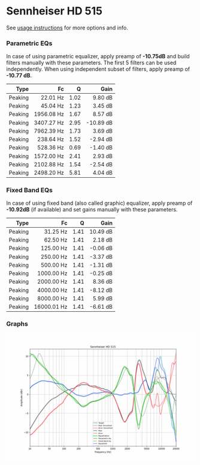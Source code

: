 # Sennheiser HD 515
See [usage instructions](https://github.com/jaakkopasanen/AutoEq#usage) for more options and info.

### Parametric EQs
In case of using parametric equalizer, apply preamp of **-10.75dB** and build filters manually
with these parameters. The first 5 filters can be used independently.
When using independent subset of filters, apply preamp of **-10.77 dB**.

| Type    | Fc         |    Q | Gain      |
|--------:|-----------:|-----:|----------:|
| Peaking | 22.01 Hz   | 1.02 | 9.80 dB   |
| Peaking | 45.04 Hz   | 1.23 | 3.45 dB   |
| Peaking | 1956.08 Hz | 1.67 | 8.57 dB   |
| Peaking | 3407.27 Hz | 2.95 | -10.89 dB |
| Peaking | 7962.39 Hz | 1.73 | 3.69 dB   |
| Peaking | 238.64 Hz  | 1.52 | -2.94 dB  |
| Peaking | 528.36 Hz  | 0.69 | -1.40 dB  |
| Peaking | 1572.00 Hz | 2.41 | 2.93 dB   |
| Peaking | 2102.88 Hz | 1.54 | -2.54 dB  |
| Peaking | 2498.20 Hz | 5.81 | 4.04 dB   |

### Fixed Band EQs
In case of using fixed band (also called graphic) equalizer, apply preamp of **-10.92dB**
(if available) and set gains manually with these parameters.

| Type    | Fc          |    Q | Gain     |
|--------:|------------:|-----:|---------:|
| Peaking | 31.25 Hz    | 1.41 | 10.49 dB |
| Peaking | 62.50 Hz    | 1.41 | 2.18 dB  |
| Peaking | 125.00 Hz   | 1.41 | -0.06 dB |
| Peaking | 250.00 Hz   | 1.41 | -3.37 dB |
| Peaking | 500.00 Hz   | 1.41 | -1.31 dB |
| Peaking | 1000.00 Hz  | 1.41 | -0.25 dB |
| Peaking | 2000.00 Hz  | 1.41 | 8.36 dB  |
| Peaking | 4000.00 Hz  | 1.41 | -8.12 dB |
| Peaking | 8000.00 Hz  | 1.41 | 5.99 dB  |
| Peaking | 16000.01 Hz | 1.41 | -6.61 dB |

### Graphs
![](./Sennheiser%20HD%20515.png)